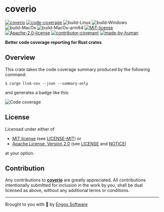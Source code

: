# coverio

[![coverio][crates-badge]][crates-url]
[![code-coverage][cov-badge-coverio]][cov-url]
![build-Linux][build-badge-linux]
![build-Windows][build-badge-windows]
![build-MacOs][build-badge-macos]
![build-MacOs-arm64][build-badge-macos-arm64]
[![MIT-license][mit-badge]][mit-license-url]
[![Apache-2.0-license][apache-badge]][apache-license-url]
[![contributor-covenant][cc-badge]][cc-url]
[![made-by-human][mbh-badge]][mbh-url]

[crates-badge]: https://img.shields.io/crates/v/coverio.svg
[crates-url]: https://crates.io/crates/coverio
[mit-badge]: https://img.shields.io/badge/License-MIT-blue.svg
[mit-url]: https://opensource.org/licenses/MIT
[mit-license-url]: https://github.com/EngosSoftware/coverio/blob/main/LICENSE-MIT
[apache-badge]: https://img.shields.io/badge/License-Apache%202.0-blue.svg
[apache-url]: https://www.apache.org/licenses/LICENSE-2.0
[apache-license-url]: https://github.com/EngosSoftware/coverio/blob/main/LICENSE
[apache-notice-url]: https://github.com/EngosSoftware/coverio/blob/main/NOTICE
[build-badge-linux]: https://github.com/EngosSoftware/coverio/actions/workflows/build-linux.yml/badge.svg
[build-badge-windows]: https://github.com/EngosSoftware/coverio/actions/workflows/build-windows.yml/badge.svg
[build-badge-macos]: https://github.com/EngosSoftware/coverio/actions/workflows/build-macos.yml/badge.svg
[build-badge-macos-arm64]: https://github.com/EngosSoftware/coverio/actions/workflows/build-macos-arm64.yml/badge.svg
[cov-badge-coverio]: https://img.shields.io/badge/cov-100%25-21b577.svg
[cov-url]: https://crates.io/crates/coverio
[cc-badge]: https://img.shields.io/badge/Contributor%20Covenant-2.1-4baaaa.svg
[cc-url]: https://github.com/EngosSoftware/coverio/blob/main/CODE_OF_CONDUCT.md
[mbh-badge]: https://img.shields.io/badge/Made_by-HUMAN-d35400.svg
[mbh-url]: https://github.com/DariuszDepta
[repository-url]: https://github.com/EngosSoftware/coverio

**Better code coverage reporting for Rust crates**

## Overview

This crate takes the code coverage summary produced by the following command:

```shell
$ cargo llvm-cov --json --summary-only
```

and generates a badge like this:

![Code coverage][cov-badge-coverio]

## License

Licensed under either of

- [MIT license][mit-url] (see [LICENSE-MIT][mit-license-url]) or
- [Apache License, Version 2.0][apache-url] (see [LICENSE][apache-license-url] and [NOTICE][apache-notice-url])

at your option.

## Contribution

Any contributions to [**coverio**][repository-url] are greatly appreciated.
All contributions intentionally submitted for inclusion in the work by you,
shall be dual licensed as above, without any additional terms or conditions.

---

Brought to you with 💙 by [Engos Software](https://engos.de)
